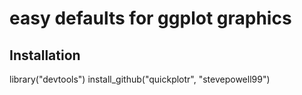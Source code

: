 # easy defaults for ggplot graphics


## Installation
library("devtools")
install_github("quickplotr", "stevepowell99")

